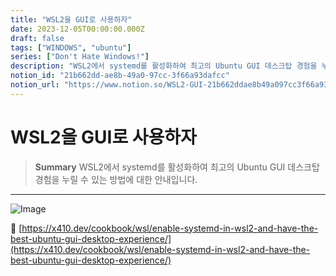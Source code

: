 ```yaml
---
title: "WSL2을 GUI로 사용하자"
date: 2023-12-05T00:00:00.000Z
draft: false
tags: ["WINDOWS", "ubuntu"]
series: ["Don't Hate Windows!"]
description: "WSL2에서 systemd를 활성화하여 최고의 Ubuntu GUI 데스크탑 경험을 누릴 수 있는 방법에 대한 안내입니다."
notion_id: "21b662dd-ae8b-49a0-97cc-3f66a93dafcc"
notion_url: "https://www.notion.so/WSL2-GUI-21b662ddae8b49a097cc3f66a93dafcc"
---
```


# WSL2을 GUI로 사용하자

> **Summary**
> WSL2에서 systemd를 활성화하여 최고의 Ubuntu GUI 데스크탑 경험을 누릴 수 있는 방법에 대한 안내입니다.

---

![Image](https://prod-files-secure.s3.us-west-2.amazonaws.com/09ccd4d5-876c-4bba-bbdf-cc77a0a11257/f01f2d3b-078b-4f40-bed7-3a8c010cffbc/Untitled.png?X-Amz-Algorithm=AWS4-HMAC-SHA256&X-Amz-Content-Sha256=UNSIGNED-PAYLOAD&X-Amz-Credential=ASIAZI2LB466WPVF4I4J%2F20250724%2Fus-west-2%2Fs3%2Faws4_request&X-Amz-Date=20250724T101958Z&X-Amz-Expires=3600&X-Amz-Security-Token=IQoJb3JpZ2luX2VjEAIaCXVzLXdlc3QtMiJIMEYCIQDBEteUJfJ7unT518KbmcSeuE9%2FBH6oRBvwwouiqRPdsgIhAI3e0P6qK5axq%2B8UxtHbeGUp8GR%2B3AcbKo1F7ojGE67nKv8DCCoQABoMNjM3NDIzMTgzODA1IgziKGWR0edSYhLuaTgq3AMvLRfCaz%2FSeniOXP5RHYd3eeTZRLQF%2BLRKo2KmmsucuKMnaGaOSgrdnLEgbKh07Xc8p8dcD70HZqyiZZbGwVpBS3zfYSvgTGVOghm4ozPVmYHKtHSuNfTaTkSP%2BShHT1J0GI3kTm7IobBQtakarKs0CwSO9DICU1YfNlOvrgx6GWzVircWAbeCgN3Div%2FUfQDrTwcARAqlkj0usopKQ%2BCdg7%2Fi3ThtrxcGbYFM56t893qeDzP7SLgXpZPtgQl878yEdczeooszJmrzaMGu5J9LLnlNgFR0gQfTKSRqy9SYeWJW5ohnBKQ9pukvwATumXsKRfh9kOrITQol5EmgfPhlwEVhxDPWiYNOYzaksMAhhBM7K2Iu2URciqedae7NRgHFw12RtutCWYErOoSL00eF8n%2BJFWYGmwpO6YPQXNfKMyBJ4WDB6kTnE4HyTnGyOMQYrxoPEJcBTJeir8%2B007nP95WphYd033bEqnvkFode88HWxpv7HSh2%2BWAXnoD%2FR5OdUyHeZVZe7Z74%2B1267HXgUzaHzOxdv%2B0hRnpGpIez1lDmER0RPw%2Fq3Ct6ar2R2Y0%2Ftz4rgUE0%2Fmw57WPgRBp2oK7qsHUxQBDvj6ehlsDcrviCKY3XHKsVr6QOnzCJ9ofEBjqkAXhoPESDE12Xp44wE32%2Bl4dGyYKktgsORBDewgtHh%2BD1fspCPj5V6bex7C%2BRlNqp5MlDZgfGIF%2B%2FMe%2BD6QNV%2FBSDB8JnqdykbNbJLMmq0EDgUe5C6vADX4s3tqKVm458bbVGhR%2BxffcFIQ3sQISALhl045%2FwUeeQ3OqbyVH%2BA6JIFcYhwi1E3pfksMPjnoaBQ3AuneY90kJUiT5jv%2BB80Bklj4z4&X-Amz-Signature=9dc65141f939efb54c17c5ffc08775aaad9b4539ad9e817c45bbb1ec23b3c471&X-Amz-SignedHeaders=host&x-amz-checksum-mode=ENABLED&x-id=GetObject)

🔗 [https://x410.dev/cookbook/wsl/enable-systemd-in-wsl2-and-have-the-best-ubuntu-gui-desktop-experience/](https://x410.dev/cookbook/wsl/enable-systemd-in-wsl2-and-have-the-best-ubuntu-gui-desktop-experience/)

